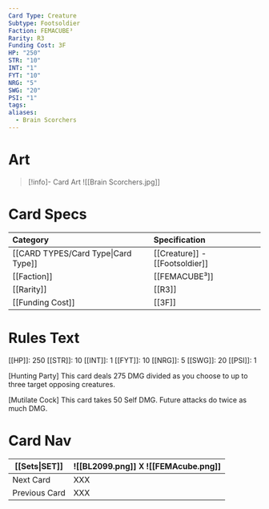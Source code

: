 ```yaml
---
Card Type: Creature
Subtype: Footsoldier
Faction: FEMACUBE³
Rarity: R3
Funding Cost: 3F
HP: "250"
STR: "10"
INT: "1"
FYT: "10"
NRG: "5"
SWG: "20"
PSI: "1"
tags: 
aliases:
  - Brain Scorchers
---
```

# Art

> [!info]- Card Art
> ![[Brain Scorchers.jpg]]

# Card Specs

| Category | Specification| 
| :--- | :--- |
| [[CARD TYPES/Card Type\|Card Type]] | [[Creature]] - [[Footsoldier]] |  
| [[Faction]] | [[FEMACUBE³]] |  
| [[Rarity]] | [[R3]] |  
| [[Funding Cost]] | [[3F]] |  

# Rules Text  

[[HP]]: 250 [[STR]]: 10 [[INT]]: 1 [[FYT]]: 10 [[NRG]]: 5 [[SWG]]: 20 [[PSI]]: 1  

[Hunting Party] 
This card deals 275 DMG divided as you choose to up to three target opposing creatures.  

[Mutilate Cock] 
This card takes 50 Self DMG.
Future attacks do twice as much DMG.

# Card Nav

| [[Sets\|SET]] |  ![[BL2099.png]] 𐌢 ![[FEMAcube.png]] |
| --- | --- |
| Next Card | XXX |
| Previous Card | XXX |

